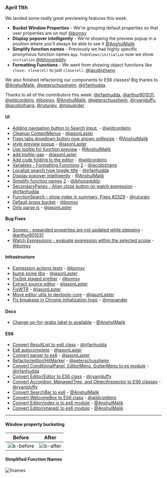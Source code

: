 ### April 11th

We landed some really great previewing features this week.

* **Bucket Window Properties** - We're grouping default properties so that user properties are on top! [@bomsy]
* **Display popover intelligently** -  We're showing the preview popup in a position where you'll always be able to see it [@AnshulMalik]
* **Simplify function names** - Previously we had highly specific anonymous function names `App.TodoView</initialize` now we show `initialize` [@jbhoosreddy]
* **Formatting Functions** - We went from showing object functions like `close: close(el)` to just `close(el)`. [@jacobjzhang]

We also finished refactoring our components to ES6 classes! Big thanks to [@AnshulMalik], [@peterschussheim], [@irfanhudda].


Thanks to all of the contributors this week: [@irfanhudda], [@arthur801031], [@wldcordeiro], [@bomsy], [@AnshulMalik], [@peterschussheim], [@ryanjduffy], [@jacobjzhang], [@ruturajv], [@mquander]

#### UI

* [Adding navigation button to Search Input.][pr-3] - [@wldcordeiro]
* [Cleanup ContextMenus][pr-4] - [@jasonLaster]
* [Fixes tabs dropdown button now shown onResize][pr-6] - [@AnshulMalik]
* [style preview popup][pr-7] - [@jasonLaster]
* [Use tooltip for function preview][pr-13] - [@AnshulMalik]
* [add tooltip-gap][pr-18] - [@jasonLaster]
* [Add code folding to the editor][pr-17] - [@wldcordeiro]
* [Variables - Formatting Functions][pr-24] [2][pr-39] - [@jacobjzhang]
* [Localize search type toggle title][pr-26] - [@irfanhudda]
* [Display popover intelligently][pr-27] - [@AnshulMalik]
* [Simplify function names][pr-28] [2][pr-38] - [@jbhoosreddy]
* [SecondaryPanes - Align close button on watch expression][pr-29] - [@irfanhudda]
* [FunctionSearch - show index in summary, Fixes #2529][pr-32] - [@ruturajv]
* [Default props bucket][pr-36] - [@bomsy]
* [Only parse js][pr-40] - [@jasonLaster]

#### Bug Fixes

* [Scopes - expanded properties are not updated while stepping][pr-2] - [@arthur801031]
* [Watch Expressions - evaluate expression within the selected scope][pr-8] - [@bomsy]

#### Infrastructure

* [Expression actions tests][pr-5] - [@bomsy]
* [bump some libs][pr-10] - [@jasonLaster]
* [Fix/lint staged prettier][pr-20] - [@bomsy]
* [Extract source editor][pr-25] - [@jasonLaster]
* [FixWTR][pr-30] - [@jasonLaster]
* [Move editor utils to devtools-core][pr-33] - [@jasonLaster]
* [Fix breakage in Chrome initialization logic][pr-35] - [@mquander]

#### Docs
* [Change up-for-grabs label to available][pr-9] - [@AnshulMalik]

#### ES6

* [Convert ResultList to es6 class][pr-0] - [@irfanhudda]
* [Es6 autocomplete][pr-1] - [@jasonLaster]
* [Convert parser to es6][pr-11] - [@jasonLaster]
* [Refactor/editor/HitMarker][pr-12] - [@peterschussheim]
* [Convert ConditionalPanel, EditorMenu, GutterMenu to es module][pr-14] - [@irfanhudda]
* [Convert Editor/Editor to ES6 class][pr-15] - [@ryanjduffy]
* [Convert Accordion, ManagedTree, and ObjectInspector to ES6 classes][pr-16] - [@ryanjduffy]
* [Convert SearchBar to es6][pr-22] - [@AnshulMalik]
* [Convert WelcomeBox to ES6 class][pr-23] - [@wldcordeiro]
* [Convert Editor/index.js to es6 module][pr-31] - [@AnshulMalik]
* [Convert Editor/shared/ to es6 module][pr-37] - [@AnshulMalik]

---

#### Window property bucketing

| Before | After |
|--|---|
| ![b-before] | ![b-after] |


#### Simplified Function Names

![fnames]

[fnames]: https://cloud.githubusercontent.com/assets/254562/24832850/513305b2-1c87-11e7-8584-c7b20fe92e9d.png
[b-before]: https://cloud.githubusercontent.com/assets/792924/24918230/9867b87c-1ed7-11e7-9167-36b127ff95ea.png
[b-after]: https://cloud.githubusercontent.com/assets/792924/24918083/fe5ceac2-1ed6-11e7-83fa-6d6ca1f12ad3.png

[pr-0]:https://github.com/firefox-devtools/debugger/pull/2548
[pr-1]:https://github.com/firefox-devtools/debugger/pull/2546
[pr-2]:https://github.com/firefox-devtools/debugger/pull/2509
[pr-3]:https://github.com/firefox-devtools/debugger/pull/2463
[pr-4]:https://github.com/firefox-devtools/debugger/pull/2566
[pr-5]:https://github.com/firefox-devtools/debugger/pull/2550
[pr-6]:https://github.com/firefox-devtools/debugger/pull/2492
[pr-7]:https://github.com/firefox-devtools/debugger/pull/2552
[pr-8]:https://github.com/firefox-devtools/debugger/pull/2564
[pr-9]:https://github.com/firefox-devtools/debugger/pull/2561
[pr-10]:https://github.com/firefox-devtools/debugger/pull/2568
[pr-11]:https://github.com/firefox-devtools/debugger/pull/2557
[pr-12]:https://github.com/firefox-devtools/debugger/pull/2560
[pr-13]:https://github.com/firefox-devtools/debugger/pull/2572
[pr-14]:https://github.com/firefox-devtools/debugger/pull/2577
[pr-15]:https://github.com/firefox-devtools/debugger/pull/2571
[pr-16]:https://github.com/firefox-devtools/debugger/pull/2576
[pr-17]:https://github.com/firefox-devtools/debugger/pull/2468
[pr-18]:https://github.com/firefox-devtools/debugger/pull/2579
[pr-19]:https://github.com/firefox-devtools/debugger/pull/2574
[pr-20]:https://github.com/firefox-devtools/debugger/pull/2573
[pr-21]:https://github.com/firefox-devtools/debugger/pull/2583
[pr-22]:https://github.com/firefox-devtools/debugger/pull/2595
[pr-23]:https://github.com/firefox-devtools/debugger/pull/2594
[pr-24]:https://github.com/firefox-devtools/debugger/pull/2597
[pr-25]:https://github.com/firefox-devtools/debugger/pull/2600
[pr-26]:https://github.com/firefox-devtools/debugger/pull/2604
[pr-27]:https://github.com/firefox-devtools/debugger/pull/2599
[pr-28]:https://github.com/firefox-devtools/debugger/pull/2602
[pr-29]:https://github.com/firefox-devtools/debugger/pull/2608
[pr-30]:https://github.com/firefox-devtools/debugger/pull/2606
[pr-31]:https://github.com/firefox-devtools/debugger/pull/2605
[pr-32]:https://github.com/firefox-devtools/debugger/pull/2551
[pr-33]:https://github.com/firefox-devtools/debugger/pull/2612
[pr-34]:https://github.com/firefox-devtools/debugger/pull/2593
[pr-35]:https://github.com/firefox-devtools/debugger/pull/2617
[pr-36]:https://github.com/firefox-devtools/debugger/pull/2623
[pr-37]:https://github.com/firefox-devtools/debugger/pull/2622
[pr-38]:https://github.com/firefox-devtools/debugger/pull/2625
[pr-39]:https://github.com/firefox-devtools/debugger/pull/2613
[pr-40]:https://github.com/firefox-devtools/debugger/pull/2607
[pr-41]:https://github.com/firefox-devtools/debugger/pull/2620
[@irfanhudda]:http://github.com/irfanhudda
[@jasonLaster]:http://github.com/jasonLaster
[@arthur801031]:http://github.com/arthur801031
[@wldcordeiro]:http://github.com/wldcordeiro
[@bomsy]:http://github.com/bomsy
[@AnshulMalik]:http://github.com/AnshulMalik
[@peterschussheim]:http://github.com/peterschussheim
[@ryanjduffy]:http://github.com/ryanjduffy
[@jacobjzhang]:http://github.com/jacobjzhang
[@ruturajv]:http://github.com/ruturajv
[@mquander]:http://github.com/mquander
[@jbhoosreddy]:http://github.com/jbhoosreddy
